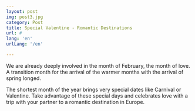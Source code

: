 ```yaml
---
layout: post
img: post3.jpg
category: Post
title: Special Valentine - Romantic Destinations
url: #
lang: 'en'
urlLang: '/en'

---
```


We are already deeply involved in the month of February, the month of love. A transition month for the arrival of the warmer months with the arrival of spring longed.

The shortest month of the year brings very special dates like Carnival or Valentine. Take advantage of these special days and celebrates love with a trip with your partner to a romantic destination in Europe.
